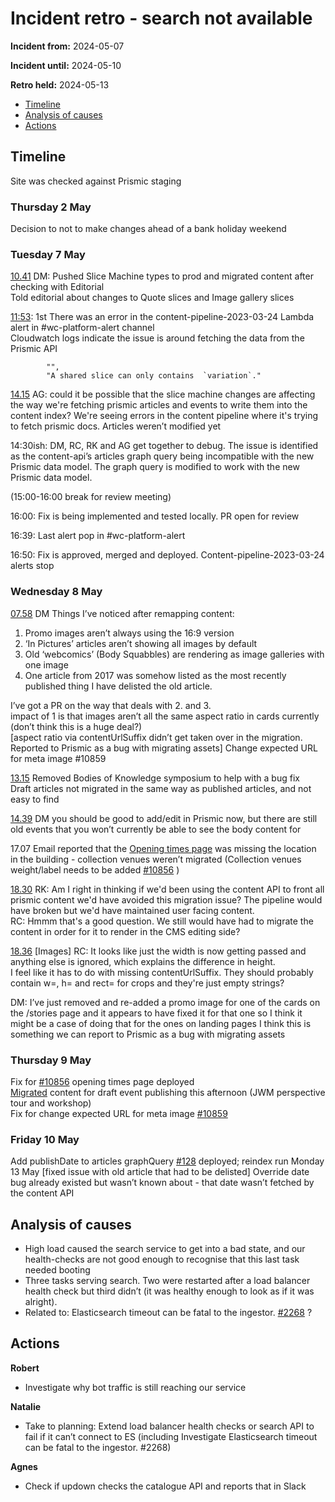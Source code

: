# Incident retro - search not available

**Incident from:** 2024-05-07

**Incident until:** 2024-05-10

**Retro held:** 2024-05-13


- [Timeline](#timeline)
- [Analysis of causes](#analysis-of-causes)
- [Actions](#actions)

## Timeline

Site was checked against Prismic staging

### Thursday 2 May
Decision to not to make changes ahead of a bank holiday weekend

### Tuesday 7 May 
[10.41](https://wellcome.slack.com/archives/C3N7J05TK/p1715074901944649) DM: Pushed Slice Machine types to prod and migrated content after checking with Editorial<br>
Told editorial about changes to Quote slices and Image gallery slices<br>

[11:53](https://wellcome.slack.com/archives/CQ720BG02/p1715079221400849): 1st There was an error in the content-pipeline-2023-03-24 Lambda alert in #wc-platform-alert channel <br>
	Cloudwatch logs indicate the issue is around fetching the data from the Prismic API<br>

```Error: Unable to parse fetch query Invalid fetch parsing Exception.",
        "",
        "A shared slice can only contains  `variation`."
```

[14.15](https://wellcome.slack.com/archives/CUA669WHH/p1715087740894799) AG: could it be possible that the slice machine changes are affecting the way we're fetching prismic articles and events to write them into the content index? We're seeing errors in the content pipeline where it's trying to fetch prismic docs. Articles weren’t modified yet

14:30ish: DM, RC, RK and AG get together to debug. The issue is identified as the content-api’s articles graph query being incompatible with the new Prismic data model. The graph query is modified to work with the new Prismic data model.

(15:00-16:00 break for review meeting)

16:00: Fix is being implemented and tested locally. PR open for review

16:39: Last alert pop in #wc-platform-alert 

16:50: Fix is approved, merged and deployed. Content-pipeline-2023-03-24 alerts stop 

### Wednesday 8 May
[07.58](https://wellcome.slack.com/archives/CUA669WHH/p1715151527461929) DM
Things I’ve noticed after remapping content:
1. Promo images aren’t always using the 16:9 version
2. ‘In Pictures’ articles aren’t showing all images by default
3. Old ‘webcomics’ (Body Squabbles) are rendering as image galleries with one image
4. One article from 2017 was somehow listed as the most recently published thing
I have delisted the old article. 

I’ve got a PR on the way that deals with 2. and 3.<br>
impact of 1 is that images aren’t all the same aspect ratio in cards currently (don’t think this is a huge deal?)<br>
[aspect ratio via contentUrlSuffix didn’t get taken over in the migration. Reported to Prismic as a bug with migrating assets] 
Change expected URL for meta image #10859

[13.15](https://wellcome.slack.com/archives/C3N7J05TK/p1715170506286159) Removed Bodies of Knowledge symposium to help with a bug fix<br>
Draft articles not migrated in the same way as published articles, and not easy to find

[14.39](https://wellcome.slack.com/archives/C3N7J05TK/p1715175594855709?thread_ts=1715170506.286159&cid=C3N7J05TK) DM you should be good to add/edit in Prismic now, but there are still old events that you won’t currently be able to see the body content for

17.07 Email reported that the [Opening times page](https://wellcomecollection.org/pages/WwQHTSAAANBfDYXU) was missing the location in the building - collection venues weren’t migrated (Collection venues weight/label needs to be added [#10856](https://github.com/wellcomecollection/wellcomecollection.org/issues/10856) )

[18.30](https://wellcome.slack.com/archives/CUA669WHH/p1715189433159889) RK: Am I right in thinking if we'd been using the content API to front all prismic content we'd have avoided this migration issue? The pipeline would have broken but we'd have maintained user facing content.<br>
RC: Hmmm that's a good question. We still would have had to migrate the content in order for it to render in the CMS editing side?

[18.36](https://wellcome.slack.com/archives/CUA669WHH/p1715182562668069) [Images] RC: It looks like just the width is now getting passed and anything else is ignored, which explains the difference in height.<br>
I feel like it has to do with missing contentUrlSuffix. They should probably contain w=, h= and rect= for crops and they're just empty strings?

DM: I’ve just removed and re-added a promo image for one of the cards on the /stories page and it appears to have fixed it for that one
so I think it might be a case of doing that for the ones on landing pages
I think this is something we can report to Prismic as a bug with migrating assets



### Thursday 9 May
Fix for [#10856](https://github.com/wellcomecollection/wellcomecollection.org/issues/10856) opening times page deployed<br>
[Migrated](https://wellcome.slack.com/archives/C3N7J05TK/p1715248398510779?thread_ts=1715242441.065249&cid=C3N7J05TK) content for draft event publishing this afternoon (JWM perspective tour and workshop)<br>
Fix for change expected URL for meta image [#10859](https://github.com/wellcomecollection/wellcomecollection.org/pull/10859)

### Friday 10 May
Add publishDate to articles graphQuery [#128](https://github.com/wellcomecollection/content-api/pull/128) deployed; reindex run Monday 13 May [fixed issue with old article that had to be delisted] Override date bug already existed but wasn’t known about - that date wasn’t fetched by the content API






## Analysis of causes
- High load caused the search service to get into a bad state, and our health-checks are not good enough to recognise that this last task needed booting
- Three tasks serving search. Two were restarted after a load balancer health check but third didn’t (it was healthy enough to look as if it was alright).
- Related to: Elasticsearch timeout can be fatal to the ingestor. [#2268](https://github.com/wellcomecollection/catalogue-pipeline/issues/2268) ?


## Actions

**Robert**
- Investigate why bot traffic is still reaching our service

**Natalie**
- Take to planning: Extend load balancer health checks or search API to fail if it can’t connect to ES (including Investigate Elasticsearch timeout can be fatal to the ingestor. #2268)

**Agnes**
- Check if updown checks the catalogue API and reports that in Slack
